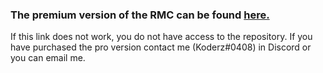 ### The premium version of the RMC can be found [here.](https://github.com/KoderzUnreal/RuntimeMeshComponent-Pro)

If this link does not work, you do not have access to the repository. 
If you have purchased the pro version contact me (Koderz#0408) in Discord or you can email me.